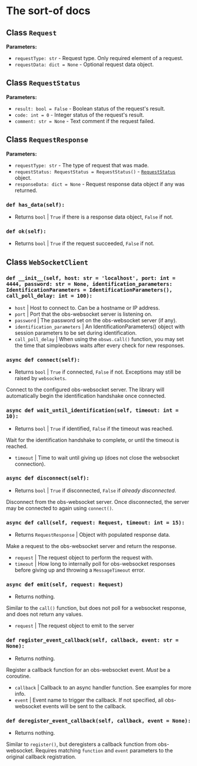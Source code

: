 # The sort-of docs

## Class `Request`
**Parameters:**
- `requestType: str` - Request type. Only required element of a request.
- `requestData: dict = None` - Optional request data object.

## Class `RequestStatus`
**Parameters:**
- `result: bool = False` - Boolean status of the request's result.
- `code: int = 0` - Integer status of the request's result.
- `comment: str = None` - Text comment if the request failed.

## Class `RequestResponse`
**Parameters:**
- `requestType: str` - The type of request that was made.
- `requestStatus: RequestStatus = RequestStatus()` - [`RequestStatus`](#class-requeststatus) object.
- `responseData: dict = None` - Request response data object if any was returned.

### `def has_data(self):`

- Returns `bool` | `True` if there is a response data object, `False` if not.

### `def ok(self):`

- Returns `bool` | `True` if the request succeeded, `False` if not.

## Class `WebSocketClient`

### `def __init__(self, host: str = 'localhost', port: int = 4444, password: str = None, identification_parameters: IdentificationParameters = IdentificationParameters(), call_poll_delay: int = 100):`

- `host` | Host to connect to. Can be a hostname or IP address.
- `port` | Port that the obs-websocket server is listening on.
- `password` | The password set on the obs-websocket server (if any).
- `identification_parameters` | An IdentificationParameters() object with session parameters to be set during identification.
- `call_poll_delay` | When using the `obsws.call()` function, you may set the time that simpleobsws waits after every check for new responses.

### `async def connect(self):`

- Returns `bool` | `True` if connected, `False` if not. Exceptions may still be raised by `websockets`.

Connect to the configured obs-websocket server. The library will automatically begin the identification handshake once connected.

### `async def wait_until_identification(self, timeout: int = 10):`

- Returns `bool` | `True` if identified, `False` if the timeout was reached.

Wait for the identification handshake to complete, or until the timeout is reached.

- `timeout` | Time to wait until giving up (does not close the websocket connection).

### `async def disconnect(self):`

- Returns `bool` | `True` if disconnected, `False` if *already disconnected*.

Disconnect from the obs-websocket server. Once disconnected, the server may be connected to again using `connect()`.

### `async def call(self, request: Request, timeout: int = 15):`

- Returns `RequestResponse` | Object with populated response data.

Make a request to the obs-websocket server and return the response.

- `request` | The request object to perform the request with.
- `timeout` | How long to internally poll for obs-websocket responses before giving up and throwing a `MessageTimeout` error.

### `async def emit(self, request: Request)`

- Returns nothing.

Similar to the `call()` function, but does not poll for a websocket response, and does not return any values.

- `request` | The request object to emit to the server

### `def register_event_callback(self, callback, event: str = None):`

- Returns nothing.

Register a callback function for an obs-websocket event. *Must* be a coroutine.

- `callback` | Callback to an async handler function. See examples for more info.
- `event` | Event name to trigger the callback. If not specified, all obs-websocket events will be sent to the callback.

### `def deregister_event_callback(self, callback, event = None):`

- Returns nothing.

Similar to `register()`, but deregisters a callback function from obs-websocket. Requires matching `function` and `event` parameters to the original callback registration.